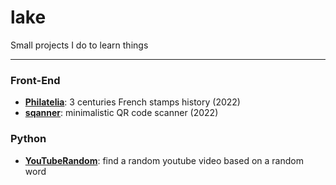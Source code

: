 # lake
Small projects I do to learn things

---

### Front-End

- **[Philatelia](/philatelia)**: 3 centuries French stamps history (2022)
- **[sqanner](/sqanner)**: minimalistic QR code scanner (2022)

### Python

- **[YouTubeRandom](/YouTubeRandom)**: find a random youtube video based on a random word
